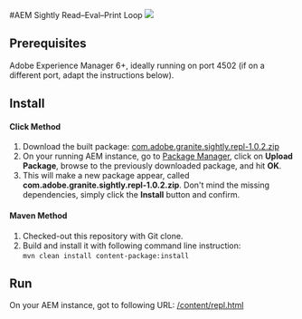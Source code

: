 #AEM Sightly Read–Eval–Print Loop
![](https://raw.githubusercontent.com/wiki/adobe-marketing-cloud/aem-sightly-repl/screenshots/repl.png)

## Prerequisites

Adobe Experience Manager 6+, ideally running on port 4502 (if on a different port, adapt the instructions below).

## Install

#### Click Method

1. Download the built package:
[com.adobe.granite.sightly.repl-1.0.2.zip](https://github.com/Adobe-Marketing-Cloud/aem-sightly-repl/releases/download/aem-sightly-repl-1.0.2/com.adobe.granite.sightly.repl-1.0.2.zip)
2. On your running AEM instance, go to [Package Manager](http://localhost:4502/crx/packmgr), click on **Upload Package**, browse to the previously downloaded package, and hit **OK**.
3. This will make a new package appear, called **com.adobe.granite.sightly.repl-1.0.2.zip**. Don't mind the missing dependencies, simply click the **Install** button and confirm.

#### Maven Method

1. Checked-out this repository with Git clone.
2. Build and install it with following command line instruction:  
  ```mvn clean install content-package:install```

## Run

On your AEM instance, got to following URL: [/content/repl.html](http://localhost:4502/content/repl.html)
